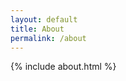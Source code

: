 ```yaml
---
layout: default
title: About
permalink: /about
---
```


<div class="{{ page.url | slugify: 'pretty' }}">
    {% include about.html %}
</div>